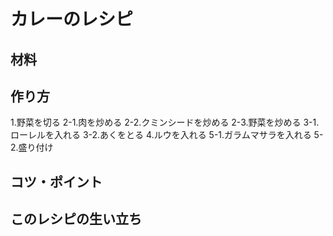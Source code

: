 # カレーのレシピ
## 材料

## 作り方
1.野菜を切る
2-1.肉を炒める
2-2.クミンシードを炒める
2-3.野菜を炒める
3-1.ローレルを入れる
3-2.あくをとる
4.ルウを入れる
5-1.ガラムマサラを入れる
5-2.盛り付け

## コツ・ポイント

## このレシピの生い立ち

